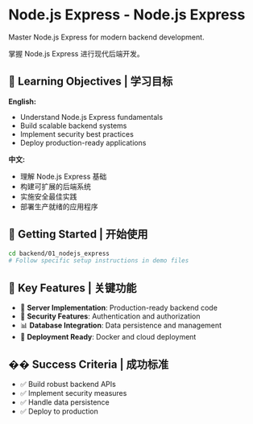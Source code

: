 # Node.js Express - Node.js Express

Master Node.js Express for modern backend development.

掌握 Node.js Express 进行现代后端开发。

## 🎯 Learning Objectives | 学习目标

**English:**
- Understand Node.js Express fundamentals
- Build scalable backend systems
- Implement security best practices
- Deploy production-ready applications

**中文:**
- 理解 Node.js Express 基础
- 构建可扩展的后端系统
- 实施安全最佳实践
- 部署生产就绪的应用程序

## 🚀 Getting Started | 开始使用

```bash
cd backend/01_nodejs_express
# Follow specific setup instructions in demo files
```

## 📁 Key Features | 关键功能

- 🔧 **Server Implementation**: Production-ready backend code
- 🔐 **Security Features**: Authentication and authorization
- 📊 **Database Integration**: Data persistence and management
- 🚀 **Deployment Ready**: Docker and cloud deployment

## �� Success Criteria | 成功标准

- ✅ Build robust backend APIs
- ✅ Implement security measures
- ✅ Handle data persistence
- ✅ Deploy to production

